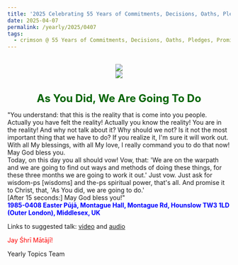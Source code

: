 ```yaml
---
title: '2025 Celebrating 55 Years of Commitments, Decisions, Oaths, Pledges, Promises, and Vows, Post 7'
date: 2025-04-07
permalink: /yearly/2025/0407
tags:
  - crimson @ 55 Years of Commitments, Decisions, Oaths, Pledges, Promises, and Vows
---
```


<br>
<div style="text-align: center"><img src="https://pub-b6058b8fc5314638989cdd5e49178be6.r2.dev/2025_55_Years.png" /></div>

<div style="text-align: center"><img src="https://pub-b6058b8fc5314638989cdd5e49178be6.r2.dev/1985-0408_Easter_Puja_Montague_Hall_Montague_Rd_Hounslow_TW3_1LD_(Outer_London)_UK_02_(Jo_Ba%CC%86jescu_Collection).jpg" /></div>

<br>
<p style="color:DarkGreen; text-align:center">
<font size="+2"><b>As You Did, We Are Going To Do</b><br></font>
</p>

<p>
"You understand: that this is the reality that is come into you people. Actually you have felt the reality! Actually you know the reality! You are in the reality! And why not talk about it? Why should we not? Is it not the most important thing that we have to do? If you realize it, I'm sure it will work out.<br>
With all My blessings, with all My love, I really command you to do that now!<br>
May God bless you.<br>
Today, on this day you all should vow! Vow, that: 'We are on the warpath and we are going to find out ways and methods of doing these things, for these three months we are going to work it out.' Just vow. Just ask for wisdom-ps [wisdoms] and the-ps spiritual power, that's all. And promise it to Christ, that, 'As You did, we are going to do.'<br>
[After 15 seconds:] May God bless you!"<br>
<font color="blue"><b>1985-0408 Easter Pūjā, Montague Hall, Montague Rd, Hounslow TW3 1LD (Outer London), Middlesex, UK</b></font><br>
</p>

Links to suggested talk: <a href="https://vimeo.com/427367149"> video</a> and <a href="https://soundcloud.com/nirmala-vidya-portal/1985-0408-easter-puja-talk"> audio</a><br>

<p style="color:red;">Jay Śhrī Mātājī!<br></p>

<p>Yearly Topics Team</p>